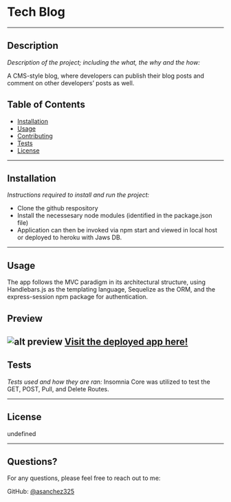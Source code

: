 # Tech Blog

---

## Description 

*Description of the project; including the what, the why and the how:* 

A CMS-style blog, where developers can publish their blog posts and comment on other developers’ posts as well. 

## Table of Contents
* [Installation](#installation)
* [Usage](#usage)
* [Contributing](#contributing)
* [Tests](#tests)
* [License](#license)
---

## Installation

*Instructions required to install and run the project:*

* Clone the github respository
* Install the necessesary node modules (identified in the package.json file)
* Application can then be invoked via npm start and viewed in local host or deployed to heroku with Jaws DB.

---

## Usage 

The app follows the MVC paradigm in its architectural structure, using Handlebars.js as the templating language, Sequelize as the ORM, and the express-session npm package for authentication.

## Preview
![alt preview](assets/Capture1.gif) 
[Visit the deployed app here!](https://notetaker33.herokuapp.com/)
---

## Tests

*Tests used and how they are ran:*
Insomnia Core was utilized to test the GET, POST, Pull, and Delete Routes.

---

## License

undefined

---

## Questions?

For any questions, please feel free to reach out to me:

GitHub: [@asanchez325](https://api.github.com/users/asanchez325)